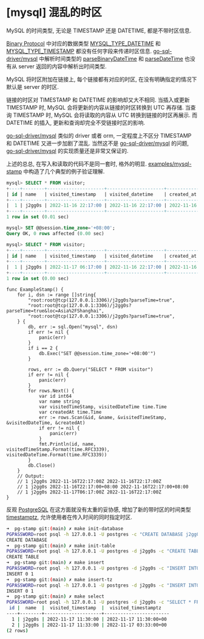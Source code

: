 # [mysql] 混乱的时区

MySQL 的时间类型, 无论是 TIMESTAMP 还是 DATETIME, 都是不带时区信息.

[Binary Protocol](https://dev.mysql.com/doc/dev/mysql-server/latest/page_protocol_binary_resultset.html) 中对应的数据类型
[MYSQL_TYPE_DATETIME](https://dev.mysql.com/doc/dev/mysql-server/latest/page_protocol_binary_resultset.html#sect_protocol_binary_resultset_row_value_date)
和 [MYSQL_TYPE_TIMESTAMP](https://dev.mysql.com/doc/dev/mysql-server/latest/page_protocol_binary_resultset.html#sect_protocol_binary_resultset_row_value_date)
都没有任何字段来传递时区信息. [go-sql-driver/mysql](https://github.com/go-sql-driver/mysql)
中解析时间类型的 [parseBinaryDateTime](https://github.com/go-sql-driver/mysql/blob/master/packets.go#L1314)
和 [parseDateTime](https://github.com/go-sql-driver/mysql/blob/v1.6.0/packets.go#L780)
也没有从 server 返回的内容中解析出时间类型.

MySQL 将时区附加在链接上, 每个链接都有对应的时区,
在没有明确指定的情况下默认是 server 的时区.

链接的时区对 TIMESTAMP 和 DATETIME 的影响却又大不相同.
当插入或更新 TIMESTAMP 时, MySQL 会将更新的内容从链接的时区转换到 UTC 再存储.
当查询 TIMESTAMP 时, MySQL 会将读取的内容从 UTC 转换到链接的时区再展示.
而 DATETIME 的插入, 更新和查询却完全不受链接时区的影响.

[go-sql-driver/mysql]() 类似的 driver 或者 orm,
一定程度上不区分 TIMESTAMP 和 DATETIME 又进一步加剧了混乱.
当然这不是 [go-sql-driver/mysql]() 的问题, [go-sql-driver/mysql]() 的实现质量还是非常又保证的.

上述的总总, 在写入和读取的代码不是同一套时, 格外的明显.
[examples/mysql-stamp](./examples/mysql-stamp) 中构造了几个典型的例子验证理解.

```sql
mysql> SELECT * FROM visitor;
+----+--------+---------------------+---------------------+---------------------+
| id | name   | visited_timestamp   | visited_datetime    | created_at          |
+----+--------+---------------------+---------------------+---------------------+
|  1 | j2gg0s | 2022-11-16 22:17:00 | 2022-11-16 22:17:00 | 2022-11-16 14:18:29 |
+----+--------+---------------------+---------------------+---------------------+
1 row in set (0.01 sec)

mysql> SET @@session.time_zone='+08:00';
Query OK, 0 rows affected (0.00 sec)

mysql> SELECT * FROM visitor;
+----+--------+---------------------+---------------------+---------------------+
| id | name   | visited_timestamp   | visited_datetime    | created_at          |
+----+--------+---------------------+---------------------+---------------------+
|  1 | j2gg0s | 2022-11-17 06:17:00 | 2022-11-16 22:17:00 | 2022-11-16 22:18:29 |
+----+--------+---------------------+---------------------+---------------------+
1 row in set (0.00 sec)
```

```golang
func ExampleStamp() {
	for i, dsn := range []string{
		"root:root@tcp(127.0.0.1:3306)/j2gg0s?parseTime=true",
		"root:root@tcp(127.0.0.1:3306)/j2gg0s?parseTime=true&loc=Asia%2FShanghai",
		"root:root@tcp(127.0.0.1:3306)/j2gg0s?parseTime=true",
	} {
		db, err := sql.Open("mysql", dsn)
		if err != nil {
			panic(err)
		}
		if i == 2 {
			db.Exec("SET @@session.time_zone='+08:00'")
		}

		rows, err := db.Query("SELECT * FROM visitor")
		if err != nil {
			panic(err)
		}
		for rows.Next() {
			var id int64
			var name string
			var visitedTimeStamp, visitedDateTime time.Time
			var createdAt time.Time
			err := rows.Scan(&id, &name, &visitedTimeStamp, &visitedDateTime, &createdAt)
			if err != nil {
				panic(err)
			}
			fmt.Println(id, name, visitedTimeStamp.Format(time.RFC3339), visitedDateTime.Format(time.RFC3339))
		}
		db.Close()
	}
	// Output:
	// 1 j2gg0s 2022-11-16T22:17:00Z 2022-11-16T22:17:00Z
	// 1 j2gg0s 2022-11-16T22:17:00+08:00 2022-11-16T22:17:00+08:00
	// 1 j2gg0s 2022-11-17T06:17:00Z 2022-11-16T22:17:00Z
}
```

反观 [PostgreSQL](https://www.postgresql.org/) 在这方面就没有太重的妥协感, 增加了新的带时区的时间类型 [timestamptz](https://www.postgresql.org/docs/current/datatype-datetime.html),
允许使用者在传入时间的同时指定时区.

```bash
➜  pg-stamp git:(main) ✗ make init-database
PGPASSWORD=root psql -h 127.0.0.1 -U postgres -c "CREATE DATABASE j2gg0s"
CREATE DATABASE
➜  pg-stamp git:(main) ✗ make init-table
PGPASSWORD=root psql -h 127.0.0.1 -U postgres -d j2gg0s -c "CREATE TABLE visitor(id serial PRIMARY KEY, name VARCHAR(127) NOT NULL, visited_timestamp TIMESTAMP NOT NULL, visited_timestamptz TIMESTAMPTZ NOT NULL);"
CREATE TABLE
➜  pg-stamp git:(main) ✗ make insert
PGPASSWORD=root psql -h 127.0.0.1 -U postgres -d j2gg0s -c "INSERT INTO visitor(name, visited_timestamp, visited_timestamptz) VALUES('j2gg0s', '2022-11-17 11:30:00', '2022-11-17 11:30:00');"
INSERT 0 1
➜  pg-stamp git:(main) ✗ make insert-tz
PGPASSWORD=root psql -h 127.0.0.1 -U postgres -d j2gg0s -c "INSERT INTO visitor(name, visited_timestamp, visited_timestamptz) VALUES('j2gg0s', '2022-11-17 11:33:00+08', '2022-11-17 11:33:00+08');"
INSERT 0 1
➜  pg-stamp git:(main) ✗ make select
PGPASSWORD=root psql -h 127.0.0.1 -U postgres -d j2gg0s -c "SELECT * FROM visitor;"
 id |  name  |  visited_timestamp  |  visited_timestamptz
----+--------+---------------------+------------------------
  1 | j2gg0s | 2022-11-17 11:30:00 | 2022-11-17 11:30:00+00
  2 | j2gg0s | 2022-11-17 11:33:00 | 2022-11-17 03:33:00+00
(2 rows)
```
